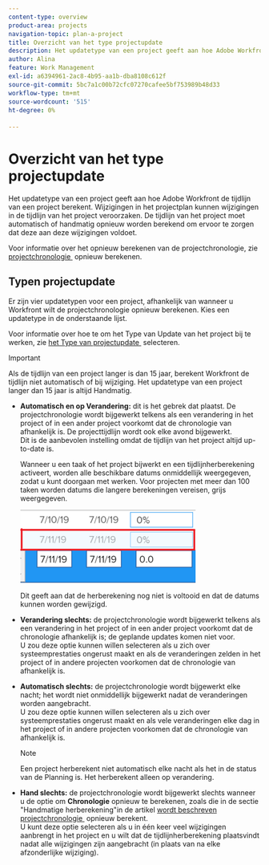 ```yaml
---
content-type: overview
product-area: projects
navigation-topic: plan-a-project
title: Overzicht van het type projectupdate
description: Het updatetype van een project geeft aan hoe Adobe Workfront de tijdlijn van een project berekent. Wijzigingen in het projectplan kunnen wijzigingen in de tijdlijn van het project veroorzaken. De tijdlijn van het project moet automatisch of handmatig opnieuw worden berekend om ervoor te zorgen dat deze aan deze wijzigingen voldoet.
author: Alina
feature: Work Management
exl-id: a6394961-2ac8-4b95-aa1b-dba8108c612f
source-git-commit: 5bc7a1c00b72cfc07270cafee5bf753989b48d33
workflow-type: tm+mt
source-wordcount: '515'
ht-degree: 0%

---
```


# Overzicht van het type projectupdate

Het updatetype van een project geeft aan hoe Adobe Workfront de tijdlijn van een project berekent. Wijzigingen in het projectplan kunnen wijzigingen in de tijdlijn van het project veroorzaken. De tijdlijn van het project moet automatisch of handmatig opnieuw worden berekend om ervoor te zorgen dat deze aan deze wijzigingen voldoet.

Voor informatie over het opnieuw berekenen van de projectchronologie, zie [&#x200B; projectchronologie &#x200B;](../../../manage-work/projects/manage-projects/recalculate-project-timeline.md) opnieuw berekenen.

## Typen projectupdate

Er zijn vier updatetypen voor een project, afhankelijk van wanneer u Workfront wilt de projectchronologie opnieuw berekenen. Kies een updatetype in de onderstaande lijst.

Voor informatie over hoe te om het Type van Update van het project bij te werken, zie [&#x200B; het Type van projectupdate &#x200B;](../../../manage-work/projects/manage-projects/select-project-update-type.md) selecteren.

>[!IMPORTANT]
>
>Als de tijdlijn van een project langer is dan 15 jaar, berekent Workfront de tijdlijn niet automatisch of bij wijziging. Het updatetype van een project langer dan 15 jaar is altijd Handmatig.

* **Automatisch en op Verandering:** dit is het gebrek dat plaatst. De projectchronologie wordt bijgewerkt telkens als een verandering in het project of in een ander project voorkomt dat de chronologie van afhankelijk is. De projecttijdlijn wordt ook elke avond bijgewerkt. \
  Dit is de aanbevolen instelling omdat de tijdlijn van het project altijd up-to-date is.

  Wanneer u een taak of het project bijwerkt en een tijdlijnherberekening activeert, worden alle beschikbare datums onmiddellijk weergegeven, zodat u kunt doorgaan met werken. Voor projecten met meer dan 100 taken worden datums die langere berekeningen vereisen, grijs weergegeven.

  ![](assets/dates-dimmed-when-insline-editing-350x146.png)

  Dit geeft aan dat de herberekening nog niet is voltooid en dat de datums kunnen worden gewijzigd.

* **Verandering slechts:** de projectchronologie wordt bijgewerkt telkens als een verandering in het project of in een ander project voorkomt dat de chronologie afhankelijk is; de geplande updates komen niet voor.\
  U zou deze optie kunnen willen selecteren als u zich over systeemprestaties ongerust maakt en als de veranderingen zelden in het project of in andere projecten voorkomen dat de chronologie van afhankelijk is.

* **Automatisch slechts:** de projectchronologie wordt bijgewerkt elke nacht; het wordt niet onmiddellijk bijgewerkt nadat de veranderingen worden aangebracht.\
  U zou deze optie kunnen willen selecteren als u zich over systeemprestaties ongerust maakt en als vele veranderingen elke dag in het project of in andere projecten voorkomen dat de chronologie van afhankelijk is.

  >[!NOTE]
  >
  >Een project herberekent niet automatisch elke nacht als het in de status van de Planning is. Het herberekent alleen op verandering.

* **Hand slechts:** de projectchronologie wordt bijgewerkt slechts wanneer u de optie om **Chronologie** opnieuw te berekenen, zoals die in de sectie &quot;Handmatige herberekening&quot;in de artikel [&#x200B; wordt beschreven projectchronologie &#x200B;](../../../manage-work/projects/manage-projects/recalculate-project-timeline.md) opnieuw berekent.\
  U kunt deze optie selecteren als u in één keer veel wijzigingen aanbrengt in het project en u wilt dat de tijdlijnherberekening plaatsvindt nadat alle wijzigingen zijn aangebracht (in plaats van na elke afzonderlijke wijziging).
